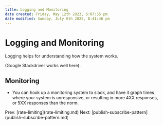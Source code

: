 ```yaml
---
title: Logging and Monitoring
date created: Friday, May 12th 2023, 5:07:55 pm
date modified: Sunday, July 6th 2025, 8:41:46 pm
---
```


# Logging and Monitoring

Logging helps for understanding how the system works.

(Google Stackdriver works well here).

## Monitoring

- You can hook up a monitoring system to slack, and have it graph
  times where your system is unresponsive, or resulting in more 4XX
  responses, or 5XX responses than the norm.

Prev: \[rate-limiting](rate-limiting.md) Next:
\[publish-subscribe-pattern](publish-subscribe-pattern.md)

